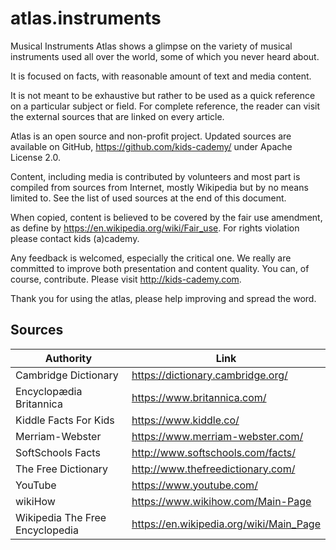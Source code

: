 # atlas.instruments

Musical Instruments Atlas shows a glimpse on the variety of musical instruments used all over the world, some of which you never heard about. 

It is focused on facts, with reasonable amount of text and media content. 

It is not meant to be exhaustive but rather to be used as a quick reference on a particular subject or field. For complete reference, the reader can visit the external sources that are linked on every article.

Atlas is an open source and non-profit project. Updated sources are available on GitHub, https://github.com/kids-cademy/ under Apache License 2.0.

Content, including media is contributed by volunteers and most part is compiled from sources from Internet, mostly Wikipedia but by no means limited to. See the list of used sources at the end of this document.  

When copied, content is believed to be covered by the fair use amendment, as define by https://en.wikipedia.org/wiki/Fair_use. For rights violation please contact kids (a)cademy.

Any feedback is welcomed, especially the critical one. We really are committed to improve both presentation and content quality. You can, of course, contribute. Please visit http://kids-cademy.com.

Thank you for using the atlas, please help improving and spread the word.

## Sources

| Authority                               | Link
|-----------------------------------------|--------------------------------------------
| Cambridge Dictionary                    | https://dictionary.cambridge.org/
| Encyclopædia Britannica                 | https://www.britannica.com/ 
| Kiddle Facts For Kids                   | https://www.kiddle.co/
| Merriam-Webster                         | https://www.merriam-webster.com/
| SoftSchools Facts                       | http://www.softschools.com/facts/
| The Free Dictionary                     | http://www.thefreedictionary.com/
| YouTube                                 | https://www.youtube.com/
| wikiHow                                 | https://www.wikihow.com/Main-Page
| Wikipedia The Free Encyclopedia         | https://en.wikipedia.org/wiki/Main_Page
